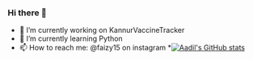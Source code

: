 ### Hi there 👋

- 🔭 I’m currently working on KannurVaccineTracker
- 🌱 I’m currently learning Python
- 📫 How to reach me: @faizy15 on instagram
*[![Aadil's GitHub stats](https://github-readme-stats.vercel.app/api?username=mohdaadilf&show_icons=true&theme=midnight-purple&show_icons=true&icon_color=ADD8E6&title_color=ADD8E6&hide=contribs,issues&border_radius=15&bg_color=DEG,0d324d,2f4353)](https://github.com/mohdaadilf)

<!--
**mohdaadilf/mohdaadilf** is a ✨ _special_ ✨ repository because its `README.md` (this file) appears on your GitHub profile.

Here are some ideas to get you started:


- 👯 I’m looking to collaborate on ...
- 🤔 I’m looking for help with ...
- 💬 Ask me about ...
- 😄 Pronouns: ...
- ⚡ Fun fact: ...
-->
